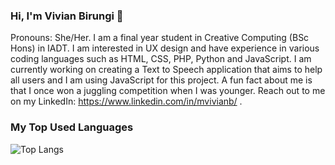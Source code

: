 ### Hi, I'm Vivian Birungi 👋

Pronouns: She/Her.
I am a final year student in Creative Computing (BSc Hons) in IADT. I am interested in UX design and have experience in various coding languages such as HTML, CSS, PHP, Python and JavaScript. I am currently working on  creating a Text to Speech application that aims to help all users and I am using JavaScript for this project. A fun fact about me is that I once won a juggling competition when I was younger.
Reach out to me on my LinkedIn: https://www.linkedin.com/in/mvivianb/
.


### My Top Used Languages
![Top Langs](https://github-readme-stats.vercel.app/api/top-langs/?username=myusername&theme=tokyonight)
